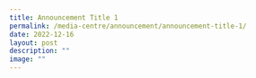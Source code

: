```yaml
---
title: Announcement Title 1
permalink: /media-centre/announcement/announcement-title-1/
date: 2022-12-16
layout: post
description: ""
image: ""
---
```


